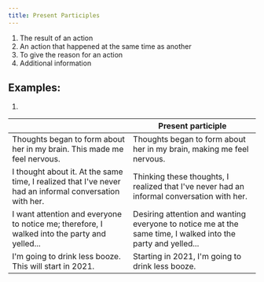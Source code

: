 ```yaml
---
title: Present Participles
---
```


1. The result of an action
2. An action that happened at the same time as another
3. To give the reason for an action
4. Additional information

## Examples:

1) 

||Present participle|
|-|-|
|Thoughts began to form about her in my brain. This made me feel nervous.|Thoughts began to form about her in my brain, making me feel nervous.|
|I thought about it. At the same time, I realized that I've never had an informal conversation with her.|Thinking these thoughts, I realized that I've never had an informal conversation with her.|
|I want attention and everyone to notice me; therefore, I walked into the party and yelled...|Desiring attention and wanting everyone to notice me at the same time, I walked into the party and yelled...|
|I'm going to drink less booze. This will start in 2021.|Starting in 2021, I'm going to drink less booze.|
